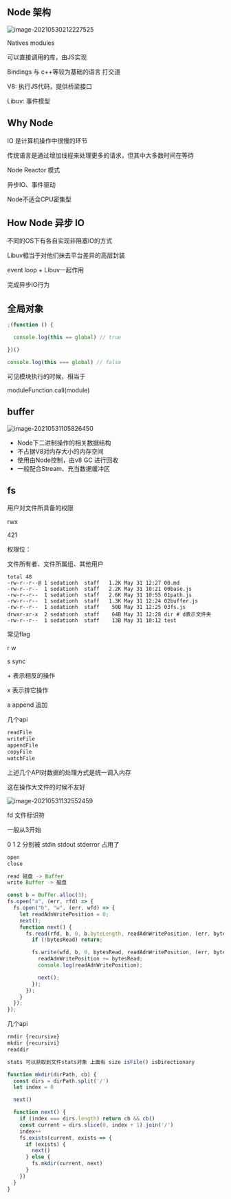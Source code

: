 ## Node 架构

![image-20210530212227525](http://picbed.sedationh.cn/image-20210530212227525.png)



Natives modules

可以直接调用的库，由JS实现



Bindings 与 c++等较为基础的语言 打交道



V8: 执行JS代码，提供桥梁接口

Libuv: 事件模型



## Why Node

IO 是计算机操作中很慢的环节



传统语言是通过增加线程来处理更多的请求，但其中大多数时间在等待



Node Reactor 模式

异步IO、事件驱动



Node不适合CPU密集型



## How Node 异步 IO

不同的OS下有各自实现非阻塞IO的方式

Libuv相当于对他们抹去平台差异的高层封装



event loop + Libuv一起作用

完成异步IO行为



## 全局对象

```js
;(function () {

  console.log(this == global) // true

})()

console.log(this === global) // false
```

可见模块执行的时候，相当于

moduleFunction.call(module)

## buffer

![image-20210531105826450](http://picbed.sedationh.cn/image-20210531105826450.png)



- Node下二进制操作的相关数据结构
- 不占据V8对内存大小的内存空间
- 使用由Node控制，由v8 GC 进行回收
- 一般配合Stream、充当数据缓冲区



## fs

用户对文件所具备的权限

rwx

421

权限位：

文件所有者、文件所属组、其他用户

```shell
total 48
-rw-r--r--@ 1 sedationh  staff   1.2K May 31 12:27 00.md
-rw-r--r--  1 sedationh  staff   2.2K May 31 10:21 00base.js
-rw-r--r--  1 sedationh  staff   2.6K May 31 10:55 01path.js
-rw-r--r--  1 sedationh  staff   1.3K May 31 12:24 02buffer.js
-rw-r--r--  1 sedationh  staff    50B May 31 12:25 03fs.js
drwxr-xr-x  2 sedationh  staff    64B May 31 12:28 dir # d表示文件夹
-rw-r--r--  1 sedationh  staff    13B May 31 10:12 test
```



常见flag

r w

s sync

\+ 表示相反的操作

x 表示排它操作

a append 追加



几个api

```js
readFile
writeFile
appendFile
copyFile
watchFile
```

上述几个API对数据的处理方式是统一调入内存

这在操作大文件的时候不友好

![image-20210531132552459](http://picbed.sedationh.cn/image-20210531132552459.png)

fd 文件标识符

一般从3开始

0 1 2 分别被 stdin stdout stderror 占用了

```js
open
close

read 磁盘 -> Buffer
write Buffer -> 磁盘
```



```js
const b = Buffer.alloc(3);
fs.open("a", (err, rfd) => {
  fs.open("b", "w", (err, wfd) => {
    let readAdnWritePosition = 0;
    next();
    function next() {
      fs.read(rfd, b, 0, b.byteLength, readAdnWritePosition, (err, bytesRead, buffer) => {
        if (!bytesRead) return;

        fs.write(wfd, b, 0, bytesRead, readAdnWritePosition, (err, bytesWritten, buffer) => {
          readAdnWritePosition += bytesRead;
          console.log(readAdnWritePosition);

          next();
        });
      });
    }
  });
});
```



几个api

```js
rmdir {recursive}
mkdir {recursivi}
readdir

stats 可以获取到文件stats对象 上面有 size isFile() isDirectionary
```



```js
function mkdir(dirPath, cb) {
  const dirs = dirPath.split('/')
  let index = 0

  next()

  function next() {
    if (index === dirs.length) return cb && cb()
    const current = dirs.slice(0, index + 1).join('/')
    index++
    fs.exists(current, exists => {
      if (exists) {
        next()
      } else {
        fs.mkdir(current, next)
      }
    })
  }
}
```



